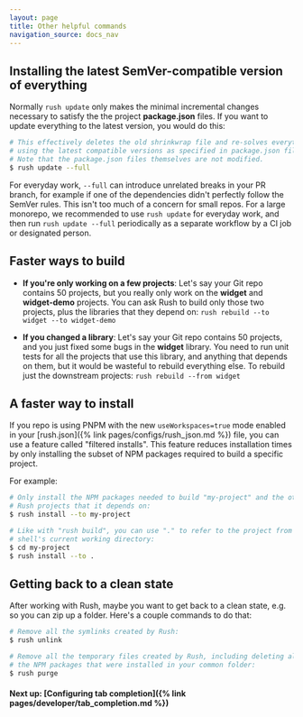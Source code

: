 ```yaml
---
layout: page
title: Other helpful commands
navigation_source: docs_nav
---
```


## Installing the latest SemVer-compatible version of everything

Normally `rush update` only makes the minimal incremental changes necessary to satisfy the the project **package.json** files.  If you want to update everything to the latest version, you would do this:

```sh
# This effectively deletes the old shrinkwrap file and re-solves everything
# using the latest compatible versions as specified in package.json files.
# Note that the package.json files themselves are not modified.
$ rush update --full
```

For everyday work, `--full` can introduce unrelated breaks in your PR branch, for example if one of the dependencies didn't perfectly follow the SemVer rules.  This isn't too much of a concern for small repos. For a large monorepo, we recommended to use `rush update` for everyday work, and then run `rush update --full` periodically as a separate workflow by a CI job or designated person.

## Faster ways to build

- **If you're only working on a few projects**: Let's say your Git repo contains 50 projects, but you really only work on the **widget** and **widget-demo** projects.  You can ask Rush to build only those two projects, plus the libraries that they depend on:  `rush rebuild --to widget --to widget-demo`

- **If you changed a library**: Let's say your Git repo contains 50 projects, and you just fixed some bugs in the **widget** library.  You need to run unit tests for all the projects that use this library, and anything that depends on them, but it would be wasteful to rebuild everything else.  To rebuild just the downstream projects:  `rush rebuild --from widget`


## A faster way to install

If you repo is using PNPM with the new `useWorkspaces=true` mode enabled in your [rush.json]({% link pages/configs/rush_json.md %}) file, you can use a feature called "filtered installs".  This feature reduces installation times by only installing the subset of NPM packages required to build a specific project.

For example:
```sh
# Only install the NPM packages needed to build "my-project" and the other
# Rush projects that it depends on:
$ rush install --to my-project

# Like with "rush build", you can use "." to refer to the project from your
# shell's current working directory:
$ cd my-project
$ rush install --to .
```


## Getting back to a clean state

After working with Rush, maybe you want to get back to a clean state, e.g. so you can zip up a folder.  Here's a couple commands to do that:

```sh
# Remove all the symlinks created by Rush:
$ rush unlink

# Remove all the temporary files created by Rush, including deleting all
# the NPM packages that were installed in your common folder:
$ rush purge
```

#### Next up: [Configuring tab completion]({% link pages/developer/tab_completion.md %})

